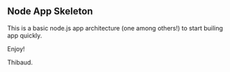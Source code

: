 Node App Skeleton
-----------------

This is a basic node.js app architecture (one among others!) to start builing app quickly.

Enjoy!

Thibaud.